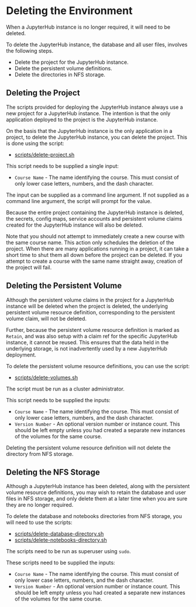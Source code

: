 # Deleting the Environment

When a JupyterHub instance is no longer required, it will need to be deleted.

To delete the JupyterHub instance, the database and all user files, involves the following steps.

* Delete the project for the JupyterHub instance.
* Delete the persistent volume definitions.
* Delete the directories in NFS storage.

## Deleting the Project

The scripts provided for deploying the JupyterHub instance always use a new project for a JupyterHub instance. The intention is that the only application deployed to the project is the JupyterHub instance.

On the basis that the JupyterHub instance is the only application in a project, to delete the JupyterHub instance, you can delete the project. This is done using the script:

* [scripts/delete-project.sh](../scripts/delete-project.sh)

This script needs to be supplied a single input:

* ``Course Name`` - The name identifying the course. This must consist of only lower case letters, numbers, and the dash character.

The input can be supplied as a command line argument. If not supplied as  a command line argument, the script will prompt for the value.

Because the entire project containing the JupyterHub instance is deleted, the secrets, config maps, service accounts and persistent volume claims created for the JupyterHub instance will also be deleted.

Note that you should not attempt to immediately create a new course with the same course name. This action only schedules the deletion of the project. When there are many applications running in a project, it can take a short time to shut them all down before the project can be deleted. If you attempt to create a course with the same name straight away, creation of the project will fail.

## Deleting the Persistent Volume

Although the persistent volume claims in the project for a JupyterHub instance will be deleted when the project is deleted, the underlying persistent volume resource definition, corresponding to the persistent volume claim, will not be deleted.

Further, because the persistent volume resource definition is marked as ``Retain``, and was also setup with a claim ref for the specific JupyterHub instance, it cannot be reused. This ensures that the data held in the underlying storage, is not inadvertently used by a new JupyterHub deployment.

To delete the persistent volume resource definitions, you can use the script:

* [scripts/delete-volumes.sh](../scripts/delete-volumes.sh)

The script must be run as a cluster administrator.

This script needs to be supplied the inputs:

* ``Course Name`` - The name identifying the course. This must consist of only lower case letters, numbers, and the dash character.
* ``Version Number`` - An optional version number or instance count. This should be left empty unless you had created a separate new instances of the volumes for the same course.

Deleting the persistent volume resource definition will not delete the directory from NFS storage.

## Deleting the NFS Storage

Although a JupyterHub instance has been deleted, along with the persistent volume resource definitions, you may wish to retain the database and user files in NFS storage, and only delete them at a later time when you are sure they are no longer required.

To delete the database and notebooks directories from NFS storage, you will need to use the scripts:

* [scripts/delete-database-directory.sh](../scripts/delete-database-directory.sh)
* [scripts/delete-notebooks-directory.sh](../scripts/delete-notebooks-directory.sh)

The scripts need to be run as superuser using ``sudo``.

These scripts need to be supplied the inputs:

* ``Course Name`` - The name identifying the course. This must consist of only lower case letters, numbers, and the dash character.
* ``Version Number`` - An optional version number or instance count. This should be left empty unless you had created a separate new instances of the volumes for the same course.
